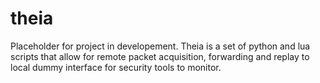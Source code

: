 # theia

Placeholder for project in developement.  Theia is a set of python and lua scripts that allow for remote packet acquisition, forwarding and replay to local dummy interface for security tools to monitor.

